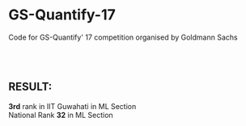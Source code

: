 # GS-Quantify-17
Code for GS-Quantify' 17 competition organised by Goldmann Sachs  

<br/><br/>
  
## RESULT: 
**3rd** rank in IIT Guwahati in ML Section  
National Rank **32** in ML Section 
